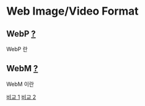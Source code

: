 # Web Image/Video Format  

## WebP  [?](https://ko.wikipedia.org/wiki/WebP)
WebP 란


## WebM  [?](https://ko.wikipedia.org/wiki/WebM)
WebM 이란

[비교 1](https://corydowdy.com/blog/apng-vs-webp-vs-gif)
[비교 2](https://kr.bandisoft.com/honeycam/help/file_format/)
